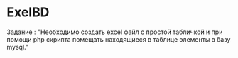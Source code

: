 # ExelBD

Задание : 
"Необходимо создать excel файл с простой табличкой и при помощи php скрипта помещать находящиеся в таблице элементы в базу mysql."
